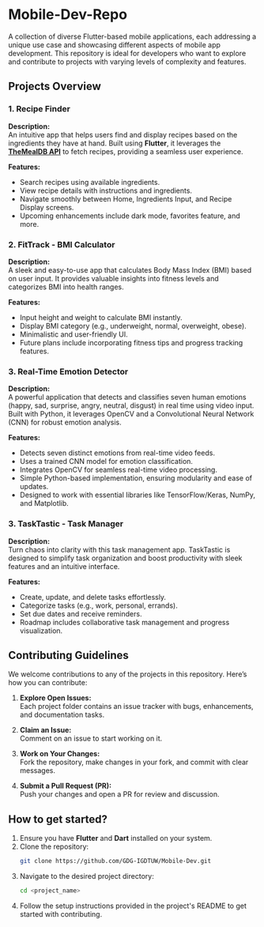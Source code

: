 # Mobile-Dev-Repo 
A collection of diverse Flutter-based mobile applications, each addressing a unique use case and showcasing different aspects of mobile app development. This repository is ideal for developers who want to explore and contribute to projects with varying levels of complexity and features.  

## **Projects Overview**  
### **1. Recipe Finder**  
**Description:**  
An intuitive app that helps users find and display recipes based on the ingredients they have at hand. Built using **Flutter**, it leverages the [**TheMealDB API**](https://www.themealdb.com/) to fetch recipes, providing a seamless user experience.  

**Features:**  
- Search recipes using available ingredients.  
- View recipe details with instructions and ingredients.  
- Navigate smoothly between Home, Ingredients Input, and Recipe Display screens.  
- Upcoming enhancements include dark mode, favorites feature, and more.  

### **2. FitTrack - BMI Calculator**  
**Description:**  
A sleek and easy-to-use app that calculates Body Mass Index (BMI) based on user input. It provides valuable insights into fitness levels and categorizes BMI into health ranges.  

**Features:**  
- Input height and weight to calculate BMI instantly.  
- Display BMI category (e.g., underweight, normal, overweight, obese).  
- Minimalistic and user-friendly UI.  
- Future plans include incorporating fitness tips and progress tracking features.

### **3. Real-Time Emotion Detector**  
**Description:**  
A powerful application that detects and classifies seven human emotions (happy, sad, surprise, angry, neutral, disgust) in real time using video input. Built with Python, it leverages OpenCV and a Convolutional Neural Network (CNN) for robust emotion analysis. 

**Features:**  
- Detects seven distinct emotions from real-time video feeds.
- Uses a trained CNN model for emotion classification.
- Integrates OpenCV for seamless real-time video processing.
- Simple Python-based implementation, ensuring modularity and ease of updates.
- Designed to work with essential libraries like TensorFlow/Keras, NumPy, and Matplotlib.


### **3. TaskTastic - Task Manager**  
**Description:**  
Turn chaos into clarity with this task management app. TaskTastic is designed to simplify task organization and boost productivity with sleek features and an intuitive interface.  

**Features:**  
- Create, update, and delete tasks effortlessly.  
- Categorize tasks (e.g., work, personal, errands).  
- Set due dates and receive reminders.  
- Roadmap includes collaborative task management and progress visualization.  
 

## **Contributing Guidelines**  
We welcome contributions to any of the projects in this repository. Here’s how you can contribute:  

1. **Explore Open Issues:**  
   Each project folder contains an issue tracker with bugs, enhancements, and documentation tasks.  

2. **Claim an Issue:**  
   Comment on an issue to start working on it.  

3. **Work on Your Changes:**  
   Fork the repository, make changes in your fork, and commit with clear messages.  

4. **Submit a Pull Request (PR):**  
   Push your changes and open a PR for review and discussion.  


## **How to get started?**  
1. Ensure you have **Flutter** and **Dart** installed on your system.  
2. Clone the repository:  
   ```bash
   git clone https://github.com/GDG-IGDTUW/Mobile-Dev.git
   ```
3. Navigate to the desired project directory:
   ```bash
   cd <project_name>
   ```
4. Follow the setup instructions provided in the project's README to get started with contributing.
